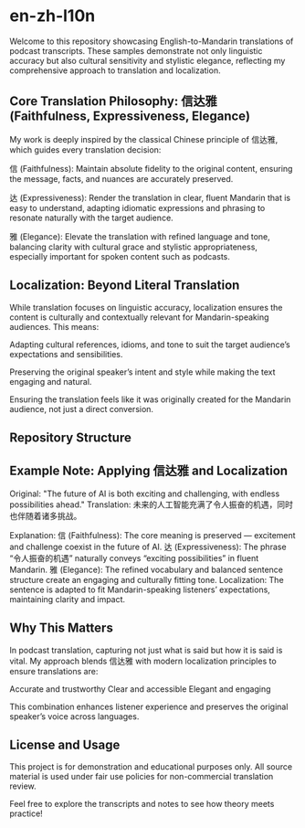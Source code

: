 # en-zh-l10n

Welcome to this repository showcasing English-to-Mandarin translations of podcast transcripts. These samples demonstrate not only linguistic accuracy but also cultural sensitivity and stylistic elegance, reflecting my comprehensive approach to translation and localization.

## Core Translation Philosophy: 信达雅 (Faithfulness, Expressiveness, Elegance)

My work is deeply inspired by the classical Chinese principle of 信达雅, which guides every translation decision:

信 (Faithfulness):
Maintain absolute fidelity to the original content, ensuring the message, facts, and nuances are accurately preserved.

达 (Expressiveness):
Render the translation in clear, fluent Mandarin that is easy to understand, adapting idiomatic expressions and phrasing to resonate naturally with the target audience.

雅 (Elegance):
Elevate the translation with refined language and tone, balancing clarity with cultural grace and stylistic appropriateness, especially important for spoken content such as podcasts.

## Localization: Beyond Literal Translation

While translation focuses on linguistic accuracy, localization ensures the content is culturally and contextually relevant for Mandarin-speaking audiences. This means:

Adapting cultural references, idioms, and tone to suit the target audience’s expectations and sensibilities.

Preserving the original speaker’s intent and style while making the text engaging and natural.

Ensuring the translation feels like it was originally created for the Mandarin audience, not just a direct conversion.

## Repository Structure



## Example Note: Applying 信达雅 and Localization

Original:
"The future of AI is both exciting and challenging, with endless possibilities ahead."
Translation:
未来的人工智能充满了令人振奋的机遇，同时也伴随着诸多挑战。

Explanation:
信 (Faithfulness): The core meaning is preserved — excitement and challenge coexist in the future of AI.
达 (Expressiveness): The phrase “令人振奋的机遇” naturally conveys “exciting possibilities” in fluent Mandarin.
雅 (Elegance): The refined vocabulary and balanced sentence structure create an engaging and culturally fitting tone.
Localization: The sentence is adapted to fit Mandarin-speaking listeners’ expectations, maintaining clarity and impact.


## Why This Matters
In podcast translation, capturing not just what is said but how it is said is vital. My approach blends 信达雅 with modern localization principles to ensure translations are:

Accurate and trustworthy
Clear and accessible
Elegant and engaging

This combination enhances listener experience and preserves the original speaker’s voice across languages.


## License and Usage
This project is for demonstration and educational purposes only. All source material is used under fair use policies for non-commercial translation review.

Feel free to explore the transcripts and notes to see how theory meets practice!

